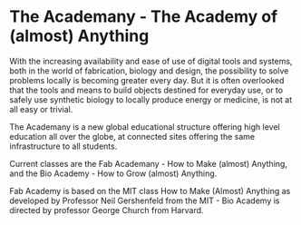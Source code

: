 # The Academany - The Academy of (almost) Anything

With the increasing availability and ease of use of digital tools and systems, both in the world of fabrication, biology and design, the possibility to solve problems locally is becoming greater every day. But it is often overlooked that the tools and means to build objects destined for everyday use, or to safely use synthetic biology to locally produce energy or medicine, is not at all easy or trivial.

The Academany is a new global educational structure offering high level education all over the globe, at connected sites offering the same infrastructure to all students.

Current classes are the Fab Academany - How to Make (almost) Anything, and the Bio Academy - How to Grow (almost) Anything.

Fab Academy is based on the MIT class How to Make (Almost) Anything as developed by Professor Neil Gershenfeld from the MIT - Bio Academy is directed by professor George Church from Harvard.
